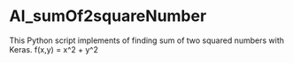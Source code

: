 # AI_sumOf2squareNumber
This Python script implements of finding sum of two squared numbers with Keras.
f(x,y) = x^2 + y^2


